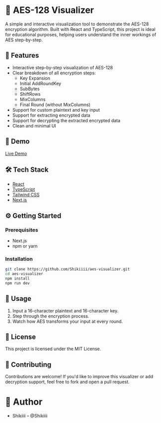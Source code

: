 # 🔐 AES-128 Visualizer

A simple and interactive visualization tool to demonstrate the AES-128 encryption algorithm. Built with React and TypeScript, this project is ideal for educational purposes, helping users understand the inner workings of AES step-by-step.

## 🧠 Features

- Interactive step-by-step visualization of AES-128
- Clear breakdown of all encryption steps:
  - Key Expansion
  - Initial AddRoundKey
  - SubBytes
  - ShiftRows
  - MixColumns
  - Final Round (without MixColumns)
- Support for custom plaintext and key input
- Support for extracting encrypted data
- Support for decrypting the extracted encrypted data
- Clean and minimal UI

## 🚀 Demo

[Live Demo](https://aes-visualizer-eta.vercel.app/)

## 🛠️ Tech Stack

- [React](https://reactjs.org/)
- [TypeScript](https://www.typescriptlang.org/)
- [Tailwind CSS](https://tailwindcss.com/)
- [Next.js](https://nextjs.org/)

## ⚙️ Getting Started

### Prerequisites

- Next.js
- npm or yarn

### Installation

```bash
git clone https://github.com/Shikiiii/aes-visualizer.git
cd aes-visualizer
npm install
npm run dev
```

## 🧪 Usage

1. Input a 16-character plaintext and 16-character key.
2. Step through the encryption process.
3. Watch how AES transforms your input at every round.

## 🧾 License

This project is licensed under the MIT License.

## 🤝 Contributing

Contributions are welcome! If you'd like to improve this visualizer or add decryption support, feel free to fork and open a pull request.

# 👤 Author

- Shikiiii – @Shikiiii

